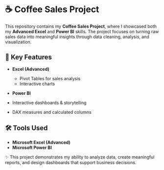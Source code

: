 # ☕ Coffee Sales Project  

This repository contains my **Coffee Sales Project**, where I showcased both my **Advanced Excel** and **Power BI** skills. The project focuses on turning raw sales data into meaningful insights through data cleaning, analysis, and visualization.  

## 🔑 Key Features  
- **Excel (Advanced)**  
  - Pivot Tables for sales analysis  
  - Interactive charts

- **Power BI**   
- Interactive dashboards & storytelling
- DAX measures and calculated columns

## 🛠 Tools Used  
- **Microsoft Excel (Advanced)**  
- **Microsoft Power BI**  

✨ This project demonstrates my ability to analyze data, create meaningful reports, and design dashboards that support business decisions.  
